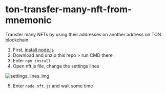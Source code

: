 # ton-transfer-many-nft-from-mnemonic
Transfer many NFTs by using their addresses on another address on TON blockchain.

1. First, [install node.js](https://nodejs.org/en/download/)
2. Download and unzip this repo > run CMD there
3. Enter `npm install`
4. Open nft.js file, change the settings lines

![settings_lines_img](https://i.imgur.com/A8G18rr.png "NFT.js")

5. Enter `node nft.js` and wait some time

